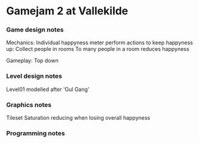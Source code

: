 Gamejam 2 at Vallekilde
======

### Game design notes

Mechanics:
Individual happyness meter
perform actions to keep happyness up:
Collect people in rooms
To many people in a room reduces happyness


Gameplay:
Top down


### Level design notes

Level01 modelled after 'Gul Gang'

### Graphics notes

Tileset
Saturation reducing when losing overall happyness



### Programming notes
